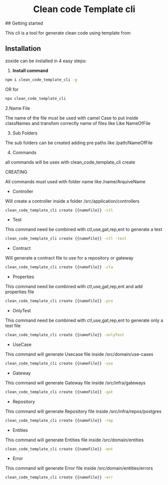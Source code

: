 
<!-- markdownlint-configure-file {
  "MD013": {
    "code_blocks": false,
    "tables": false
  },
  "MD033": false,
  "MD041": false
} -->

<div align="center">

# Clean code Template cli

</div>
## Getting started

This cli is a tool for generate clean code using template from


## Installation

zoxide can be installed in 4 easy steps:

1. **Install command**

```sh
npm i clean_code_template_cli -g
```
OR for
```sh
npx clean_code_template_cli
```

2.Name File

The name of the file must be used with camel Case to put inside classNames and transfom correctly name of files like Like NameOfFile

3. Sub Folders

The sub folders can be created adding pre paths like /path/NameOfFile

4. Commands

all commands will be uses with  clean_code_template_cli create

CREATING

All commands must used with folder name like /name/ArquiveName

 - Controller

Will create a controller inside a folder /src/application/controllers

```sh
clean_code_template_cli create {{nameFile}} -ctl
```
 - Test

This command need be combined with ctl,use,gat,rep,ent to generate a test
```sh
clean_code_template_cli create {{nameFile}} -ctl -test
```
- Contract

Will generate a contract file to use for a repository or gateway
```sh
clean_code_template_cli create {{nameFile}} -cta
```
- Properties

This command need be combined with ctl,use,gat,rep,ent and add properties file

```sh
clean_code_template_cli create {{nameFile}} -pro
```
- OnlyTest

This command need be combined with ctl,use,gat,rep,ent to generate only a test file

```sh
clean_code_template_cli create {{nameFile}} -onlyTest
```
- UseCase

This command will generate Usecase file inside /src/domain/use-cases

```sh
clean_code_template_cli create {{nameFile}} -use
```
- Gateway

This command will generate Gateway file inside /src/infra/gateways

```sh
clean_code_template_cli create {{nameFile}} -gat
```
- Repository

This command will generate Repository file inside /src/infra/repos/postgres

```sh
clean_code_template_cli create {{nameFile}} -rep
```
- Entities

This command will generate Entities file inside /src/domain/entities

```sh
clean_code_template_cli create {{nameFile}} -ent
```

- Error

This command will generate Error file inside /src/domain/entities/errors

```sh
clean_code_template_cli create {{nameFile}} -err
```

